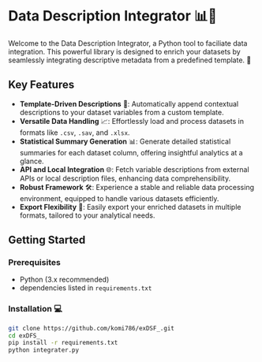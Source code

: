 # Data Description Integrator 📊📘

Welcome to the Data Description Integrator, a  Python tool to faciliate data integration. This powerful library is designed to enrich your datasets by seamlessly integrating descriptive metadata from a predefined template. 🌟

## Key Features

- **Template-Driven Descriptions** 📘: Automatically append contextual descriptions to your dataset variables from a custom template.
- **Versatile Data Handling** 📈: Effortlessly load and process datasets in formats like `.csv`, `.sav`, and `.xlsx`.
- **Statistical Summary Generation** 📊: Generate detailed statistical summaries for each dataset column, offering insightful analytics at a glance.
- **API and Local Integration** 🌐: Fetch variable descriptions from external APIs or local description files, enhancing data comprehensibility.
- **Robust Framework** 🛠️: Experience a stable and reliable data processing environment, equipped to handle various datasets efficiently.
- **Export Flexibility** 📁: Easily export your enriched datasets in multiple formats, tailored to your analytical needs.

## Getting Started


### Prerequisites

- Python (3.x recommended)
- dependencies listed in `requirements.txt`

### Installation 💻

```bash
git clone https://github.com/komi786/exDSF_.git
cd exDFS_
pip install -r requirements.txt
python integrater.py
